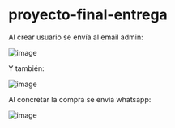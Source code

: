 # proyecto-final-entrega  

Al crear usuario se envía al email admin:

![image](https://user-images.githubusercontent.com/96453171/213011046-19ac52bd-fbc5-4646-9367-1764f7c6b34c.png)  
  
Y también:  
  
![image](https://user-images.githubusercontent.com/96453171/213011164-4fc3ce02-4f40-4bff-9718-bf5b242a450f.png)  
  
Al concretar la compra se envía whatsapp:    
   
![image](https://user-images.githubusercontent.com/96453171/213011260-df0b9e20-5379-4f98-9d03-2f6ae9249d30.png)  
